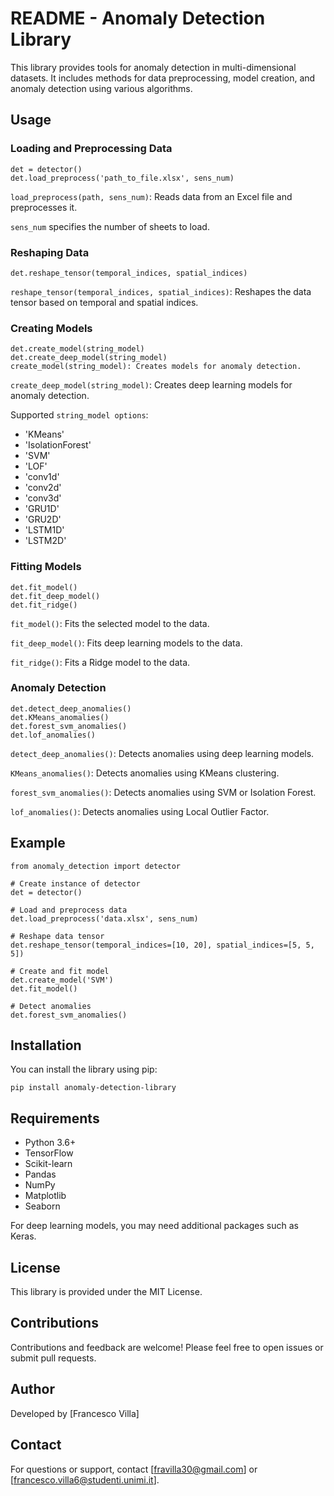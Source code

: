 # README - Anomaly Detection Library
This library provides tools for anomaly detection in multi-dimensional datasets. It includes methods for data preprocessing, model creation, and anomaly detection using various algorithms.

## Usage
### Loading and Preprocessing Data

```
det = detector()
det.load_preprocess('path_to_file.xlsx', sens_num)

```
`load_preprocess(path, sens_num)`: Reads data from an Excel file and preprocesses it. 

`sens_num` specifies the number of sheets to load.

### Reshaping Data
```
det.reshape_tensor(temporal_indices, spatial_indices)
```

`reshape_tensor(temporal_indices, spatial_indices)`: Reshapes the data tensor based on temporal and spatial indices.
### Creating Models

```
det.create_model(string_model)
det.create_deep_model(string_model)
create_model(string_model): Creates models for anomaly detection.
```

`create_deep_model(string_model)`: Creates deep learning models for anomaly detection.

Supported `string_model options`:

* 'KMeans'
* 'IsolationForest'
* 'SVM'
* 'LOF'
* 'conv1d'
* 'conv2d'
* 'conv3d'
* 'GRU1D'
* 'GRU2D'
* 'LSTM1D'
* 'LSTM2D'


### Fitting Models

```
det.fit_model()
det.fit_deep_model()
det.fit_ridge()
```

`fit_model()`: Fits the selected model to the data.

`fit_deep_model()`: Fits deep learning models to the data.

`fit_ridge()`: Fits a Ridge model to the data.


### Anomaly Detection

```
det.detect_deep_anomalies()
det.KMeans_anomalies()
det.forest_svm_anomalies()
det.lof_anomalies()
```

`detect_deep_anomalies()`: Detects anomalies using deep learning models.

`KMeans_anomalies()`: Detects anomalies using KMeans clustering.

`forest_svm_anomalies()`: Detects anomalies using SVM or Isolation Forest.

`lof_anomalies()`: Detects anomalies using Local Outlier Factor.

## Example
```
from anomaly_detection import detector

# Create instance of detector
det = detector()

# Load and preprocess data
det.load_preprocess('data.xlsx', sens_num)

# Reshape data tensor
det.reshape_tensor(temporal_indices=[10, 20], spatial_indices=[5, 5, 5])

# Create and fit model
det.create_model('SVM')
det.fit_model()

# Detect anomalies
det.forest_svm_anomalies()
```

## Installation
You can install the library using pip:

```
pip install anomaly-detection-library
```

## Requirements
* Python 3.6+
* TensorFlow
* Scikit-learn
* Pandas
* NumPy
* Matplotlib
* Seaborn


For deep learning models, you may need additional packages such as Keras.

## License
This library is provided under the MIT License.

## Contributions
Contributions and feedback are welcome! Please feel free to open issues or submit pull requests.

## Author
Developed by [Francesco Villa]

## Contact
For questions or support, contact [fravilla30@gmail.com] or [francesco.villa6@studenti.unimi.it].
